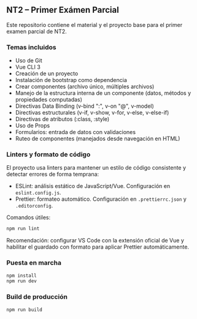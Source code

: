 ## NT2 – Primer Exámen Parcial

Este repositorio contiene el material y el proyecto base para el primer examen parcial de NT2.

### Temas incluidos

- Uso de Git
- Vue CLI 3
- Creación de un proyecto
- Instalación de bootstrap como dependencia
- Crear componentes (archivo único, múltiples archivos)
- Manejo de la estructura interna de un componente (datos, métodos y propiedades computadas)
- Directivas Data Binding (v-bind ":", v-on "@", v-model)
- Directivas estructurales (v-if, v-show, v-for, v-else, v-else-if)
- Directivas de atributos (:class, :style)
- Uso de Props
- Formularios: entrada de datos con validaciones
- Ruteo de componentes (manejados desde navegación en HTML)

### Linters y formato de código

El proyecto usa linters para mantener un estilo de código consistente y detectar errores de forma temprana:

- ESLint: análisis estático de JavaScript/Vue. Configuración en `eslint.config.js`.
- Prettier: formateo automático. Configuración en `.prettierrc.json` y `.editorconfig`.

Comandos útiles:

```sh
npm run lint
```

Recomendación: configurar VS Code con la extensión oficial de Vue y habilitar el guardado con formato para aplicar Prettier automáticamente.

### Puesta en marcha

```sh
npm install
npm run dev
```

### Build de producción

```sh
npm run build
```
